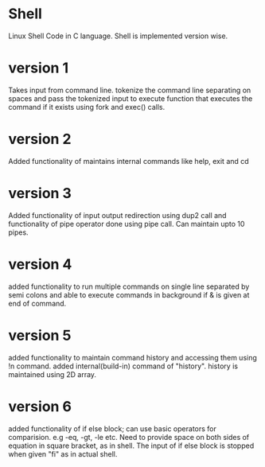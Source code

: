 # Shell
Linux Shell Code in C language. Shell is implemented version wise.
# version 1
Takes input from command line. tokenize the command line separating on spaces and pass the tokenized input to execute function that executes the command if it exists using fork and exec() calls.
# version 2
Added functionality of maintains internal commands like help, exit and cd
# version 3
Added functionality of input output redirection using dup2 call and functionality of pipe operator done using pipe call. Can maintain upto 10 pipes.
# version 4
added functionality to run multiple commands on single line separated by semi colons and able to execute commands in background if & is given at end of command.
# version 5
added functionality to maintain command history and accessing them using !n command. added internal(build-in) command of "history". history is maintained using 2D array.
# version 6
added functionality of if else block; can use basic operators for comparision. e.g -eq, -gt, -le etc. Need to provide space on both sides of equation in square bracket, as in shell. The input of if else block is stopped when given "fi" as in actual shell.
